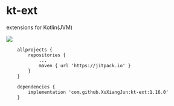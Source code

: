 # kt-ext
extensions for Kotlin(JVM)

[![](https://jitpack.io/v/XuXiangJun/kt-ext.svg)](https://jitpack.io/#XuXiangJun/kt-ext)

```
    allprojects {
        repositories {
            ...
            maven { url 'https://jitpack.io' }
        }
    }
```
```
    dependencies {
        implementation 'com.github.XuXiangJun:kt-ext:1.16.0'
    }
```
